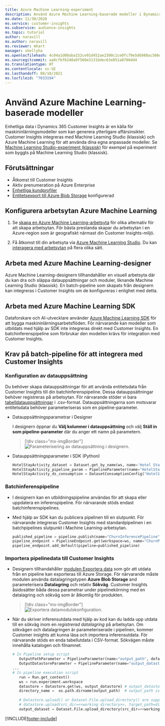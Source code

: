 ```yaml
---
title: Azure Machine Learning-experiment
description: Använd Azure Machine Learning-baserade modeller i Dynamics 365 Customer Insights.
ms.date: 11/30/2020
ms.service: customer-insights
ms.subservice: audience-insights
ms.topic: tutorial
author: naravill
ms.author: naravill
ms.reviewer: mhart
manager: shellyha
ms.openlocfilehash: 4c04a1d08aba152ce91d452ae2300c1ce0fc79e5d6980ac506dc40d9914c9fca
ms.sourcegitcommit: aa0cfbf6240a9f560e3131bdec63e051a8786dd4
ms.translationtype: HT
ms.contentlocale: sv-SE
ms.lasthandoff: 08/10/2021
ms.locfileid: "7033194"
---
```

# <a name="use-azure-machine-learning-based-models"></a>Använd Azure Machine Learning-baserade modeller

Enhetliga data i Dynamics 365 Customer Insights är en källa för maskininlärningsmodeller som kan generera ytterligare affärsinsikter. Customer Insights integreras med Machine Learning Studio (klassisk) och Azure Machine Learning för att använda dina egna anpassade modeller. Se [Machine Learning Studio-experiment (klassisk)](machine-learning-studio-experiments.md) för exempel på experiment som byggts på Machine Learning Studio (klassisk). 

## <a name="prerequisites"></a>Förutsättningar

- Åtkomst till Customer Insights
- Aktiv prenumeration på Azure Enterprise
- [Enhetliga kundprofiler](data-unification.md)
- [Entitetsexport till Azure Blob Storage](export-azure-blob-storage.md) konfigurerad

## <a name="set-up-azure-machine-learning-workspace"></a>Konfigurera arbetsytan Azure Machine Learning

1. Se [skapa en Azure Machine Learning-arbetsyta](/azure/machine-learning/concept-workspace#-create-a-workspace) för olika alternativ för att skapa arbetsytan. För bästa prestanda skapar du arbetsytan i en Azure-region som är geografiskt närmast din Customer Insights-miljö.

1. Få åtkomst till din arbetsyta via [Azure Machine Learning Studio](https://ml.azure.com/). Du kan [interagera med arbetsytan](/azure/machine-learning/concept-workspace#tools-for-workspace-interaction) på flera olika sätt.

## <a name="work-with-azure-machine-learning-designer"></a>Arbeta med Azure Machine Learning-designer

Azure Machine Learning-designern tillhandahåller en visuell arbetsyta där du kan dra och släppa datauppsättningar och moduler, liknande Machine Learning Studio (klassisk). En batch-pipeline som skapats från designern kan integreras i Customer Insights om de konfigureras i enlighet med detta. 
   
## <a name="working-with-azure-machine-learning-sdk"></a>Arbeta med Azure Machine Learning SDK

Dataforskare och AI-utvecklare använder [Azure Machine Learning SDK](/python/api/overview/azure/ml/?preserve-view=true&view=azure-ml-py) för att bygga maskininlärningsarbetsflöden. För närvarande kan modeller som utbildats med hjälp av SDK inte integreras direkt med Customer Insights. En batchinferenspipeline som förbrukar den modellen krävs för integration med Customer Insights.

## <a name="batch-pipeline-requirements-to-integrate-with-customer-insights"></a>Krav på batch-pipeline för att integrera med Customer Insights

### <a name="dataset-configuration"></a>Konfiguration av datauppsättning

Du behöver skapa datauppsättningar för att använda entitetsdata från Customer Insights till din batchinferenspipeline. Dessa datauppsättningar behöver registreras på arbetsytan. För närvarande stöder vi bara [tabelldatauppsättningar](/azure/machine-learning/how-to-create-register-datasets#tabulardataset) i .csv-format. Datauppsättningarna som motsvarar entitetsdata behöver parameteriseras som en pipeline-parameter.
   
* Datauppsättningsparametrar i Designer
   
     I designern öppnar du **Välj kolumner i datauppsättning** och välj **Ställ in som pipeline-parameter** där du anger ett namn på parametern.

     > [!div class="mx-imgBorder"]
     > ![Parameterisering av datauppsättning i designern.](media/intelligence-designer-dataset-parameters.png "Parameterisering av datauppsättning i Designer")
   
* Datauppsättningsparameter i SDK (Python)
   
   ```python
   HotelStayActivity_dataset = Dataset.get_by_name(ws, name='Hotel Stay Activity Data')
   HotelStayActivity_pipeline_param = PipelineParameter(name="HotelStayActivity_pipeline_param", default_value=HotelStayActivity_dataset)
   HotelStayActivity_ds_consumption = DatasetConsumptionConfig("HotelStayActivity_dataset", HotelStayActivity_pipeline_param)
   ```

### <a name="batch-inference-pipeline"></a>Batchinferenspipeline
  
* I designern kan en utbildningspipeline användas för att skapa eller uppdatera en inferenspipeline. För närvarande stöds endast batchinferenspipelines.

* Med hjälp av SDK kan du publicera pipelinen till en slutpunkt. För närvarande integreras Customer Insights med standardpipelinen i en batchpipelines slutpunkt i Machine Learning-arbetsytan.
   
   ```python
   published_pipeline = pipeline.publish(name="ChurnInferencePipeline", description="Published Churn Inference pipeline")
   pipeline_endpoint = PipelineEndpoint.get(workspace=ws, name="ChurnPipelineEndpoint") 
   pipeline_endpoint.add_default(pipeline=published_pipeline)
   ```

### <a name="import-pipeline-data-into-customer-insights"></a>Importera pipelinedata till Customer Insights

* Designern tillhandahåller [modulen Exportera data](/azure/machine-learning/algorithm-module-reference/export-data) som gör att utdata från en pipeline kan exporteras till Azure Storage. För närvarande måste modulen använda datalagringstypen **Azure Blob Storage** and parameterisera **Datalagring** och relativ **Sökväg**. Customer Insights åsidosätter båda dessa parametrar under pipelinekörning med en datalagring och sökväg som är åtkomlig för produkten.
   > [!div class="mx-imgBorder"]
   > ![Exportera datamodulskonfiguration.](media/intelligence-designer-importdata.png "Exportera datamodulskonfiguration")
   
* När du skriver inferensutdata med hjälp av kod kan du ladda upp utdata till en sökväg inom en *registrerad datalagring* på arbetsytan. Om sökvägen och datalagringen är parameteriserade i pipelinen, kommer Customer insights att kunna läsa och importera inferensutdata. För närvarande stöds en enda tabellutdata i CSV-format. Sökvägen måste innehålla katalogen och filnamnet.

   ```python
   # In Pipeline setup script
      OutputPathParameter = PipelineParameter(name="output_path", default_value="HotelChurnOutput/HotelChurnOutput.csv")
      OutputDatastoreParameter = PipelineParameter(name="output_datastore", default_value="workspaceblobstore")
   ...
   # In pipeline execution script
      run = Run.get_context()
      ws = run.experiment.workspace
      datastore = Datastore.get(ws, output_datastore) # output_datastore is parameterized
      directory_name =  os.path.dirname(output_path)  # output_path is parameterized.
      
      # Datastore.upload() or Dataset.File.upload_directory() are supported methods to uplaod the data
      # datastore.upload(src_dir=<<working directory>>, target_path=directory_name, overwrite=False, show_progress=True)
      output_dataset = Dataset.File.upload_directory(src_dir=<<working directory>>, target = (datastore, directory_name)) # Remove trailing "/" from directory_name
   ```


[!INCLUDE[footer-include](../includes/footer-banner.md)]